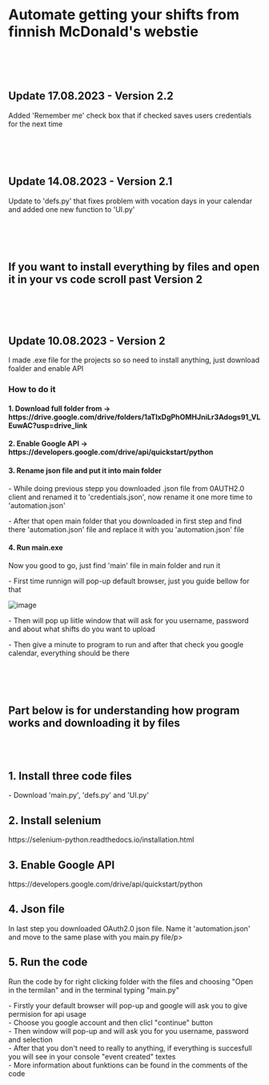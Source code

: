 <h1>Automate getting your shifts from finnish McDonald's webstie</h1>
<br>
<br>
<br>

<h2>Update 17.08.2023 - Version 2.2</h2>
<p>Added 'Remember me' check box that if checked saves users credentials for the next time</p>

<br>
<br>
<br>

<h2>Update 14.08.2023 - Version 2.1</h2>
<p>Update to 'defs.py' that fixes problem with vocation days in your calendar and added one new function to 'UI.py'</p>

<br>
<br>
<br>

<h2>If you want to install everything by files and open it in your vs code scroll past Version 2</h2>
<br>
<br>
<br>
<h2>Update 10.08.2023 - Version 2</h2>
<p>I made .exe file for the projects so so need to install anything, just download foalder and enable API</p>
<h3>How to do it</h3>
<h4>1. Download full folder from -> https://drive.google.com/drive/folders/1aTlxDgPhOMHJniLr3Adogs91_VLEuwAC?usp=drive_link</h4>

<h4>2. Enable Google API -> https://developers.google.com/drive/api/quickstart/python</h4>

<h4>3. Rename json file and put it into main folder</h4>
<p> - While doing previous stepp you downloaded .json file from 0AUTH2.0 client and renamed it to 'credentials.json', now rename it one more time to 'automation.json'
<p> - After that open main folder that you downloaded in first step and find there 'automation.json' file and replace it with you 'automation.json' file</p>

<h4>4. Run main.exe</h4>
<p>Now you good to go, just find 'main' file in main folder and run it</p>
<p> - First time runnign will pop-up default browser, just you guide bellow for that</p>

![image](https://github.com/mkhlrmnv/mcd_shift_automation/assets/118537912/169390a8-6a97-4032-b194-e95571027068)

<p> - Then will pop up liitle window that will ask for you username, password and about what shifts do you want to upload</p>
<p> - Then give a minute to program to run and after that check you google calendar, everything should be there</p>
<br>
<br>
<br>

<h2>Part below is for understanding how program works and downloading it by files</h2>
<br>
<br>
<h2>1. Install three code files</h2>
<p> - Download 'main.py', 'defs.py' and 'UI.py'</p>

<h2>2. Install selenium</h2>
<p>https://selenium-python.readthedocs.io/installation.html</p>

<h2>3. Enable Google API</h2>
<p>https://developers.google.com/drive/api/quickstart/python</p>

<h2>4. Json file</h3>
<p>In last step you downloaded OAuth2.0 json file. Name it 'automation.json' and move to the same plase with you main.py file/p>

<h2>5. Run the code</h3>
<p>Run the code by for right clicking folder with the files and choosing "Open in the termilan" and in the terminal typing "main.py"</p>
<td> - Firstly your default browser will pop-up and google will ask you to give permision for api usage</td>
<br><tr> - Choose you google account and then clicl "continue" button</tr>
<br><td> - Then window will pop-up and will ask you for you username, password and selection</td>
<br><td> - After that you don't need to really to anything, if everything is succesfull you will see in your console "event created" textes</td>
<br><td> - More information about funktions can be found in the comments of the code</td>
